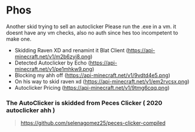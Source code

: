 # Phos

Another skid trying to sell an autoclicker
Please run the .exe in a vm. it doesnt have any vm checks, also no auth since hes too incompetent to make one.

- Skidding Raven XD and renamint it Blat Client
  (https://api-minecraft.net/v1/m2b6zyj8.png)
- Detected Autoclicker by Echo
  (https://api-minecraft.net/v1/pe1mhkw9.png)
- Blocking my ahh off
  (https://api-minecraft.net/v1/9vdtd4e5.png)
- On his way to skid raven xd
  (https://api-minecraft.net/v1/em2rvcsx.png)
- Autoclicker Pricing
  (https://api-minecraft.net/v1/9tmg6cqq.png)


### The AutoClicker is skidded from Peces Clicker ( 2020 autoclicker ahh )

> https://github.com/selenagomez25/peces-clicker-compiled
